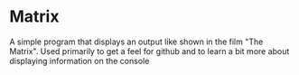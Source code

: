 Matrix
======

A simple program that displays an output like shown in the film "The Matrix".  Used primarily to get a feel for github and to learn a bit more about displaying information on the console
